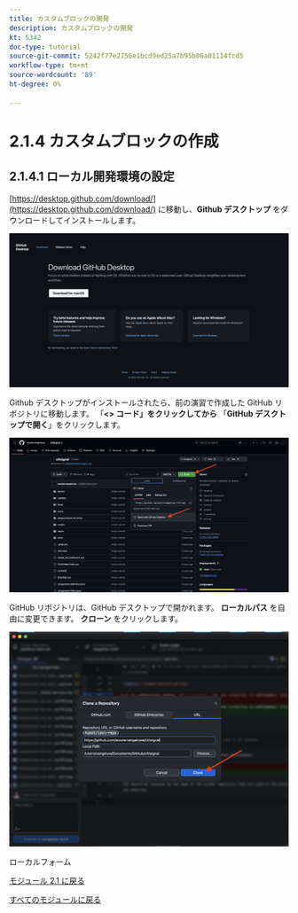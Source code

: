 ```yaml
---
title: カスタムブロックの開発
description: カスタムブロックの開発
kt: 5342
doc-type: tutorial
source-git-commit: 5242f77e2756e1bcd9ed25a7b95b06a01114fcd5
workflow-type: tm+mt
source-wordcount: '89'
ht-degree: 0%

---
```


# 2.1.4 カスタムブロックの作成

## 2.1.4.1 ローカル開発環境の設定

[https://desktop.github.com/download/](https://desktop.github.com/download/) に移動し、**Github デスクトップ** をダウンロードしてインストールします。

![ ブロック ](./images/block1.png)

Github デスクトップがインストールされたら、前の演習で作成した GitHub リポジトリに移動します。 「**&lt;> コード」をクリックしてから** 「**GitHub デスクトップで開く**」をクリックします。

![ ブロック ](./images/block2.png)

GitHub リポジトリは、GitHub デスクトップで開かれます。 **ローカルパス** を自由に変更できます。 **クローン** をクリックします。

![ ブロック ](./images/block3.png)

ローカルフォーム


[モジュール 2.1 に戻る](./aemcs.md)

[すべてのモジュールに戻る](./../../../overview.md)
